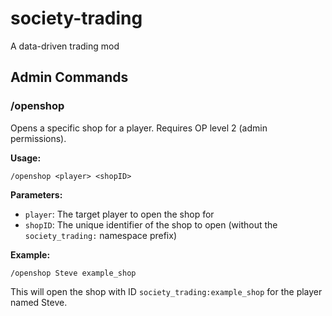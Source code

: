 # society-trading
A data-driven trading mod

## Admin Commands

### /openshop
Opens a specific shop for a player. Requires OP level 2 (admin permissions).

**Usage:**
```
/openshop <player> <shopID>
```

**Parameters:**
- `player`: The target player to open the shop for
- `shopID`: The unique identifier of the shop to open (without the `society_trading:` namespace prefix)

**Example:**
```
/openshop Steve example_shop
```

This will open the shop with ID `society_trading:example_shop` for the player named Steve.
